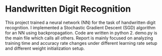 # Handwritten Digit Recognition
This project trained a neural network (NN) for the task of handwritten digit recognition. I implemented a Stochastic Gradient Descent (SGD) algorithm for an NN using backpropagation.
Code are written in python 2. demo.py is the main file which calls all others. Report is mainly focused on analyzing training time and accuracy rate changes under different learning rate setup and different weight initialization setup.

